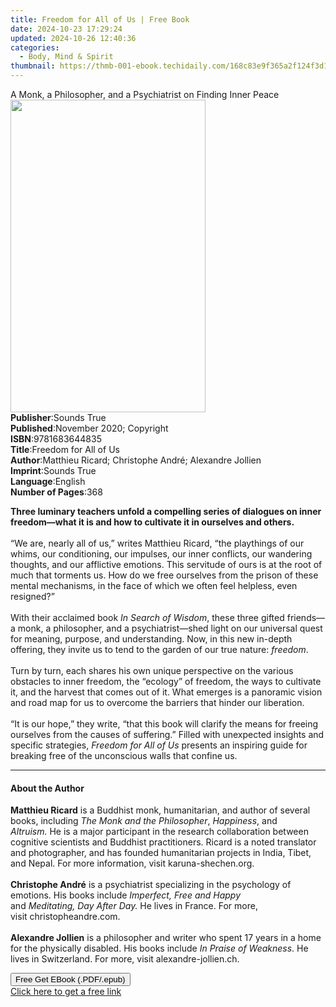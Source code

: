 ```yaml
---
title: Freedom for All of Us | Free Book
date: 2024-10-23 17:29:24
updated: 2024-10-26 12:40:36
categories:
  - Body, Mind & Spirit
thumbnail: https://thmb-001-ebook.techidaily.com/168c83e9f365a2f124f3d15ce0850309f5414d0702a752d9d5aee89a19c00e74.jpg
---
```

<main id="book-container">
  <div class="flex flex-col">
    <div class="book-brief flex-1 py-6 px-4 sm:p-6 md:py-10 md:px-8">
      <!-- brief-->
      <div class="book-brief-main">
        A Monk, a Philosopher, and a Psychiatrist on Finding Inner Peace
      </div>
    </div>
    <div
      class="book-meta-info flex-1 grid gap-4 col-start-1 col-end-3 row-start-1 sm:mb-6 sm:grid-cols-4 lg:gap-6 lg:col-start-2 lg:row-end-6 lg:row-span-6 lg:mb-0"
    >
      <div
        class="book-meta-info-left place-content-center mt-4 p-4 text-sm leading-6 col-start-2 col-span-2 dark:text-slate-400"
      >
        <img
          class="w-full h-500 object-cover rounded-lg sm:h-255 sm:col-span-2 lg:col-span-full"
          src="https://img-001-ebook.techidaily.com/1d3e37012891bacbd2520e334ae659a781f0fc0df565b3b209fdb2f9ec2cdf64.jpg"
          alt=""
          width="312"
          height="500"
        />
      </div>
      <div
        class="book-meta-info-right mt-2 col-start-1 row-start-2 col-span-3 self-center"
      >
        <!-- meta data  -->
        <div class="flex flex-col px-4 md:px-8">
          <div class="flex-1">
            <strong>Publisher</strong>:<span class="px-2">Sounds True</span>
          </div>
          <div class="flex-1">
            <strong>Published</strong>:<span class="px-2"
              >November 2020; Copyright</span
            >
          </div>
          <div class="flex-1">
            <strong>ISBN</strong>:<span class="px-2">9781683644835</span>
          </div>
          <div class="flex-1">
            <strong>Title</strong>:<span class="px-2"
              >Freedom for All of Us</span
            >
          </div>
          <div class="flex-1">
            <strong>Author</strong>:<span class="px-2"
              >Matthieu Ricard; Christophe André; Alexandre Jollien</span
            >
          </div>
          <div class="flex-1">
            <strong>Imprint</strong>:<span class="px-2">Sounds True</span>
          </div>
          <div class="flex-1">
            <strong>Language</strong>:<span class="px-2">English</span>
          </div>
          <div class="flex-1">
            <strong>Number of Pages</strong>:<span class="px-2">368</span>
          </div>
        </div>
      </div>
    </div>
    <div class="book-description flex-1 py-6 px-4 sm:p-6 md:py-10 md:px-8">
      <div class="book-description-main">
        <div accordion-content="" id="description">
          <p>
            <b
              >Three luminary teachers unfold a compelling series of dialogues
              on inner freedom—what it is and how to cultivate it in ourselves
              and others.</b
            ><br />&nbsp;<br />“We are, nearly all of us,” writes Matthieu
            Ricard, “the playthings of our whims, our conditioning, our
            impulses, our inner conflicts, our wandering thoughts, and our
            afflictive emotions. This servitude of ours is at the root of much
            that torments us. How do we free ourselves from the prison of these
            mental mechanisms, in the face of which we often feel helpless, even
            resigned?”<br />&nbsp;<br />With their acclaimed book
            <i>In Search of Wisdom</i>, these three gifted friends—a monk, a
            philosopher, and a psychiatrist—shed light on our universal quest
            for meaning, purpose, and understanding. Now, in this new in-depth
            offering, they invite us to tend to the garden of our true nature:
            <i>freedom</i>.<br />&nbsp;<br />Turn by turn, each shares his own
            unique perspective on the various obstacles to inner freedom, the
            “ecology” of freedom, the ways to cultivate it, and the harvest that
            comes out of it. What emerges is a panoramic vision and road map for
            us to overcome the barriers that hinder our liberation.<br />&nbsp;<br />“It
            is our hope,” they write, “that this book will clarify the means for
            freeing ourselves from the causes of suffering.” Filled with
            unexpected insights and specific strategies,
            <i>Freedom for All of Us</i> presents an inspiring guide for
            breaking free of the unconscious walls that confine us.
          </p>
        </div>
        <div class="accordion-fader"></div>
      </div>
    </div>
    <div class="book-excerpts flex-1 py-6 px-4 sm:p-6 md:py-10 md:px-8">
      <!-- excerpts-->
      <div class="book-excerpts-main">
        <hr />
        <h4 class="placeholder placeholder-heading">
          <span>About the Author</span>
        </h4>
        <p></p>
        <p>
          <b>Matthieu Ricard</b> is a Buddhist monk, humanitarian, and author of
          several books, including&nbsp;<i>The Monk and the Philosopher</i
          >,&nbsp;<i>Happiness</i>, and <i>Altruism</i><i>.</i>&nbsp;He is a
          major participant in the research collaboration between cognitive
          scientists and Buddhist practitioners. Ricard is a noted translator
          and photographer, and has founded humanitarian projects in India,
          Tibet, and Nepal. For more information,
          visit&nbsp;karuna-shechen.org.<br /><br /><b>Christophe André</b> is a
          psychiatrist specializing in the psychology of emotions. His books
          include&nbsp;<i>Imperfect</i><i>, </i><i>Free</i><i>&nbsp;and&nbsp;</i
          ><i>Happy</i> and&nbsp;<i>Meditating,</i>&nbsp;<i>Day After Day</i
          ><i>. </i>He lives in France. For more,
          visit&nbsp;christopheandre.com.<br />&nbsp;<br /><b
            >Alexandre Jollien</b
          >
          is a philosopher and writer who spent 17 years in a home for the
          physically disabled. His books include&nbsp;<i
            >In Praise of Weakness</i
          >. He lives in Switzerland. For more, visit&nbsp;alexandre-jollien.ch.
        </p>
        <p></p>
      </div>
    </div>
    <div
      class="book-about-author flex-1 py-6 px-4 sm:p-6 md:py-10 md:px-8"
    ></div>
    <div class="book-free-get flex-1 py-6 px-4 sm:p-6 md:py-10 md:px-8">
      <button
        id="btn-free-get"
        class="bg-blue-500 hover:bg-blue-700 text-white font-bold py-2 px-4 rounded"
      >
        Free Get EBook (.PDF/.epub)
      </button>
      <div id="countdown-display" class="px-2 text-lg mt-2"></div>
      <a
        id="free-link"
        class="hidden bg-blue-500 hover:bg-blue-700 text-white font-bold py-2 px-4 rounded"
        href="https://www.ebooks.com/en-us/book/210761617/freedom-for-all-of-us/matthieu-ricard/"
        target="_blank"
        >Click here to get a free link</a
      >
    </div>
    <script>
      let countdownTime = 0;
      let countdownInterval = null;
      document
        .getElementById('btn-free-get')
        .addEventListener('click', startCountdown);
      function startCountdown() {
        countdownTime = new Date().getTime() + 60000 * 3;
        countdownInterval = setInterval(updateCountdown, 1000);
        document.getElementById('btn-free-get').disabled = true;
        document
          .getElementById('btn-free-get')
          .classList.add('bg-gray-500', 'cursor-not-allowed');
      }
      function updateCountdown() {
        let currentTime = new Date().getTime();
        let timeLeft = countdownTime - currentTime;
        let secondsLeft = Math.floor(timeLeft / 1000);
        document.getElementById('countdown-display').innerHTML =
          `Remaining time: ${secondsLeft} seconds.`;
        if (secondsLeft <= 0) {
          clearInterval(countdownInterval);
          document.getElementById('btn-free-get').classList.add('hidden');
          document.getElementById('free-link').classList.remove('hidden');
          document.getElementById('countdown-display').innerHTML = '';
        }
      }
    </script>
  </div>
</main>
